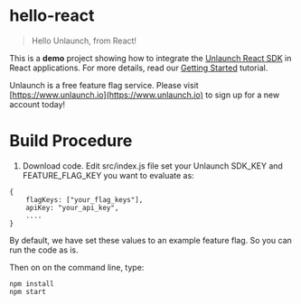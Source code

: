 # hello-react

> Hello Unlaunch, from React!
 
This is a **demo** project showing how to integrate the [Unlaunch React SDK](https://github.com/unlaunch/react-sdk) in React applications.
For more details, read our [Getting Started](https://docs.unlaunch.io/docs/getting-started) tutorial.

Unlaunch is a free feature flag service. Please visit [https://www.unlaunch.io](https://www.unlaunch.io) to sign up for a new account today!

# Build Procedure
1. Download code. Edit src/index.js file set your Unlaunch SDK_KEY and FEATURE_FLAG_KEY you want to evaluate as: 

```
{
    flagKeys: ["your_flag_keys"],
    apiKey: "your_api_key",
    ....
}
```

By default, we have set these values to an example feature flag. So you can run the code as is.

Then on on the command line, type:

```
npm install
npm start
```